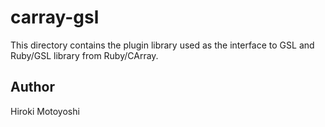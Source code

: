 carray-gsl
==========

This directory contains the plugin library used as the interface to GSL 
and Ruby/GSL library from Ruby/CArray. 

Author
------

Hiroki Motoyoshi 